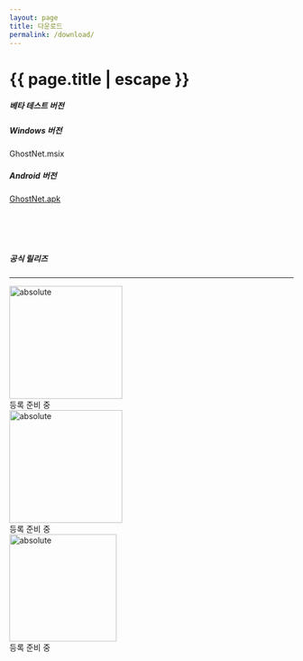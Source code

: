 ```yaml
---
layout: page
title: 다운로드
permalink: /download/
---
```


<h1 class="page-title">{{ page.title | escape }}</h1>
<div class="container">
    <div class="row center">  
    <h5>베타 테스트 버전</h5>
    </div>
    <div class="row center">      
        <div class="col s12 m6">    
        <h5>Windows 버전</h5> 
        GhostNet.msix
        </div>  
        <div class="col s12 m6">    
        <h5>Android 버전</h5> 
        <a href='{{ "/assets/app/com.ghostnet.GhostNet.apk" | relative_url }}'>GhostNet.apk</a>        
        </div>
    </div>
    <div class="row center">  <br><br><br><br>
    <h5>공식 릴리즈</h5>
    </div>
    <hr class="my-3">
    <div class="row center">      
        <div class="col s12 m4 center">     
        <img width="200" data-action="zoom" src='{{ "/assets/Google_Play_Store_badge_EN.svg" | relative_url }}' alt='absolute'> <br>
        등록 준비 중
        </div>
        <div class="col s12 m4">    
        <img width="200" data-action="zoom" src='{{ "/assets/windows-store-badge.png" | relative_url }}' alt='absolute'> <br>
        등록 준비 중
        </div>
        <div class="col s12 m4 center">     
        <img width="190" data-action="zoom" src='{{ "/assets/App_Store_Badge_US-UK.svg" | relative_url }}' alt='absolute'> <br>
        등록 준비 중
        </div>
    </div>
    <div class="row center">   
    <br><br><br><br><br><br><br><br><br><br><br><br><br><br>
    </div>
</div>